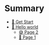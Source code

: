 # Summary

- [🚀 Get Start](README.md)
- [🍐 Hello world](hello-world/README.md)
  - [😅 Page 2](hello-world/page-2.md)
  - [🍋 Page 1](hello-world/page-1.md)
